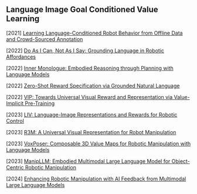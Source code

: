 ## Language Image Goal Conditioned Value Learning

[2021] [Learning Language-Conditioned Robot Behavior from Offline Data and Crowd-Sourced Annotation](https://arxiv.org/abs/2109.01115)

[2022] [Do As I Can, Not As I Say: Grounding Language in Robotic Affordances](https://arxiv.org/abs/2204.01691)

[2022] [Inner Monologue: Embodied Reasoning through Planning with Language Models](https://arxiv.org/abs/2207.05608)

[2022] [Zero-Shot Reward Specification via Grounded Natural Language](https://openreview.net/forum?id=BxZxTN6Ek-9) 

[2022] [VIP: Towards Universal Visual Reward and Representation via Value-Implicit Pre-Training](https://arxiv.org/abs/2210.00030)

[2023] [LIV: Language-Image Representations and Rewards for Robotic Control](https://arxiv.org/abs/2306.00958)

[2023] [R3M: A Universal Visual Representation for Robot Manipulation](https://arxiv.org/abs/2203.12601)

[2023] [VoxPoser: Composable 3D Value Maps for Robotic Manipulation with Language Models](https://arxiv.org/abs/2307.05973)

[2023] [ManipLLM: Embodied Multimodal Large Language Model for Object-Centric Robotic Manipulation](https://arxiv.org/abs/2312.16217)

[2024] [Enhancing Robotic Manipulation with AI Feedback from Multimodal Large Language Models](https://arxiv.org/abs/2402.14245)